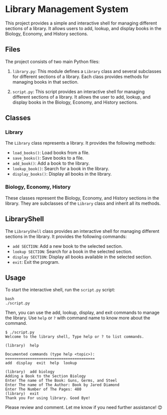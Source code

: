 # Library Management System

This project provides a simple and interactive shell for managing different sections of a library. It allows users to add, lookup, and display books in the Biology, Economy, and History sections.

## Files

The project consists of two main Python files:

1. `library.py`: This module defines a `Library` class and several subclasses for different sections of a library. Each class provides methods for managing books in that section.

2. `script.py`: This script provides an interactive shell for managing different sections of a library. It allows the user to add, lookup, and display books in the Biology, Economy, and History sections.

## Classes

### Library

The `Library` class represents a library. It provides the following methods:

- `load_books()`: Load books from a file.
- `save_books()`: Save books to a file.
- `add_book()`: Add a book to the library.
- `lookup_book()`: Search for a book in the library.
- `display_books()`: Display all books in the library.

### Biology, Economy, History

These classes represent the Biology, Economy, and History sections in the library. They are subclasses of the `Library` class and inherit all its methods.

## LibraryShell

The `LibraryShell` class provides an interactive shell for managing different sections in the library. It provides the following commands:

- `add SECTION`: Add a new book to the selected section.
- `lookup SECTION`: Search for a book in the selected section.
- `display SECTION`: Display all books available in the selected section.
- `exit`: Exit the program.

## Usage

To start the interactive shell, run the `script.py` script:

```
bash
./script.py
```

Then, you can use the add, lookup, display, and exit commands to manage the library.
Use `help` or `?` with command name to know more about the command.

```
$ ./script.py
Welcome to the library shell, Type help or ? to list commands.

(library)  help

Documented commands (type help <topic>):
========================================
add  display  exit  help  lookup

(library)  add biology
Adding a Book to the Section Biology
Enter The name of The Book: Guns, Germs, and Steel
Enter The name of The Author: Book by Jared Diamond
Enter The Number of The Pages: 480
(library)  exit
Thank you For using library. Good Bye!
```

Please review and comment. Let me know if you need further assistance! 😊
